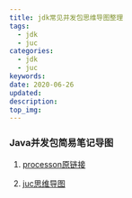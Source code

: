 ```yaml
---
title: jdk常见并发包思维导图整理
tags:
  - jdk
  - juc
categories:
  - jdk
  - juc
keywords: 
date: 2020-06-26
updated: 
description: 
top_img:
---
```


### Java并发包简易笔记导图

1. [processon原链接](https://www.processon.com/view/link/5eb6337ee0b34d5f26f8f5eb#map)

2. [juc思维导图](https://cdn.jsdelivr.net/gh/skyriderstar/cdnJsDelivr@master/jdk/JUC.jpg)

